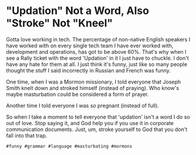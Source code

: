 # "Updation" Not a Word, Also "Stroke" Not "Kneel"

Gotta love working in tech. The percentage of non-native English
speakers I have worked with on every single tech team I have ever worked
with, development and operations, has got to be above 60%. That's why
when I see a Rally ticket with the word 'Updation' in it I just have to
chuckle. I don't have any hate for them at all. I just think it's funny,
just like so many people thought the stuff I said incorrectly in Russian and French was funny.

One time, when I was a Mormon missionary, I told everyone that Joseph
Smith knelt down and stroked himself (instead of praying). Who know's
maybe masturbation could be considered a form of prayer. 

Another time I told everyone I was *so* pregnant (instead of full).

So when I take a moment to tell everyone that 'updation' isn't a word
I do so out of love. Stop saying it, and God help you if you use it in
corporate communication documents. Just, um, stroke yourself to God that
you don't fall into that trap.

    #funny #grammar #language #masturbating #mormons
